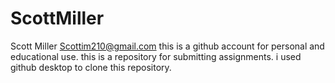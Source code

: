 # ScottMiller
Scott Miller
Scottim210@gmail.com
this is a github account for personal and educational use. 
this is a repository for submitting assignments.
i used github desktop to clone this repository. 